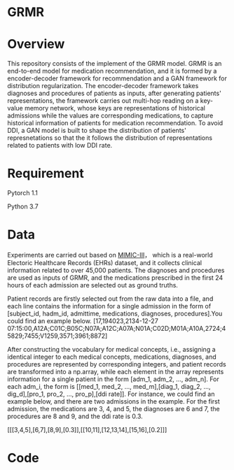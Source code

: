 # GRMR

# Overview
This repository consists of the implement of the GRMR model. GRMR is an end-to-end model for medication recommendation, and it is formed by a encoder-decoder framework for recommendation and a GAN framework for distribution regularization. The encoder-decoder framework takes diagnoses and procedures of patients as inputs, after generating patients' representations, the framework carries out multi-hop reading on a key-value memory network, whose keys are representations of historical admissions while the values are corresponding medications, to capture historical information of patients for medication recommendation. To avoid DDI, a GAN model is built to shape the distribution of patients' represnetations so that the it follows the distribution of representations related to patients with low DDI rate.

# Requirement
Pytorch 1.1

Python 3.7

# Data
Experiments are carried out based on [MIMIC-III](https://mimic.physionet.org)， which is a real-world Electoric Healthcare Records (EHRs) dataset, and it collects clinical information related to over 45,000 patients. The diagnoses and procedures are used as inputs of GRMR, and the medications prescribed in the first 24 hours of each admission are selected out as ground truths.

Patient records are firstly selected out from the raw data into a file, and each line contains the information for a single admission in the form of \[subject_id, hadm_id, admittime, medications, diagnoses, procedures\].You could find an example below.
\[17,194023,2134-12-27 07:15:00,A12A;C01C;B05C;N07A;A12C;A07A;N01A;C02D;M01A;A10A,2724;45829;7455;V1259,3571;3961;8872\]

After constructing the vocabulary for medical concepts, i.e., assigning a identical integer to each medical concepts, medications, diagnoses, and procedures are represented by corresponding integers, and patient records are transformed into a np.array, while each element in the array represents information for a single patient in the form \[adm_1, adm_2, ..., adm_n\]. For each adm_i, the form is \[\[med_1, med_2, ..., med_m\],\[diag_1, diag_2, ..., dig_d\],\[pro_1, pro_2, ..., pro_p\],\[ddi rate\]]. For instance, we could find an example below, and there are two admissions in the example. For the first admission, the medications are 3, 4, and 5, the diagnoses are 6 and 7, the procedures are 8 and 9, and the ddi rate is 0.3.

\[\[\[3,4,5\],\[6,7\],\[8,9\],\[0.3\]\],\[\[10,11\],\[12,13,14\],\[15,16\],\[0.2\]\]\]

# Code
